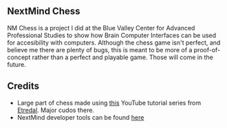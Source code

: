 <h2> NextMind Chess </h2>

NM Chess is a project I did at the Blue Valley Center for Advanced Professional Studies to show how Brain Computer Interfaces can be used for accesibility with computers. Although the chess game isn't perfect, and believe me there are plenty of bugs, this is meant to be more of a proof-of-concept rather than a perfect and playable game. Those will come in the future.

<h2> Credits </h2>

- Large part of chess made using [this](https://www.youtube.com/watch?v=lFZeeTZ29w0&list=PLXV-vjyZiT4b7WGjgiqMy422AVyMaigl1) YouTube tutorial series from [Etredal](https://www.youtube.com/channel/UC0kUylQj8kCcjv68-iPBMBg). Major cudos there.
- NextMind developer tools can be found [here](https://www.next-mind.com/developer/)
